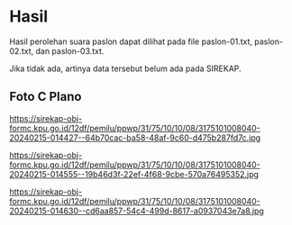 # Hasil

Hasil perolehan suara paslon dapat dilihat pada file paslon-01.txt, paslon-02.txt, dan paslon-03.txt.

Jika tidak ada, artinya data tersebut belum ada pada SIREKAP.

## Foto C Plano

https://sirekap-obj-formc.kpu.go.id/12df/pemilu/ppwp/31/75/10/10/08/3175101008040-20240215-014427--64b70cac-ba58-48af-9c60-d475b287fd7c.jpg

https://sirekap-obj-formc.kpu.go.id/12df/pemilu/ppwp/31/75/10/10/08/3175101008040-20240215-014555--19b46d3f-22ef-4f68-9cbe-570a76495352.jpg

https://sirekap-obj-formc.kpu.go.id/12df/pemilu/ppwp/31/75/10/10/08/3175101008040-20240215-014630--cd6aa857-54c4-499d-8617-a0937043e7a8.jpg
